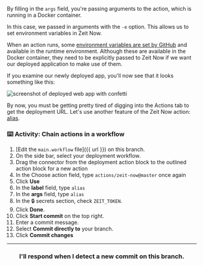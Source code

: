 By filling in the `args` field, you're passing arguments to the action, which is running in a Docker container. 

In this case, we passed in arguments with the `-e` option. This allows us to set environment variables in Zeit Now. 

When an action runs, some [environment variables are set by GitHub](https://developer.github.com/actions/creating-github-actions/accessing-the-runtime-environment/#environment-variables) and available in the runtime environment. Although these are available in the Docker container, they need to be explicitly passed to Zeit Now if we want our deployed application to make use of them. 

If you examine our newly deployed app, you'll now see that it looks something like this:

![screenshot of deployed web app with confetti](https://user-images.githubusercontent.com/16547949/52747405-b1c97e80-2fb1-11e9-924c-70fb3a37ce14.png)

By now, you must be getting pretty tired of digging into the Actions tab to get the deployment URL. Let's use another feature of the Zeit Now action: [alias](https://zeit.co/docs/v1/features/aliases).

### :keyboard: Activity: Chain actions in a workflow

1. [Edit the `main.workflow` file]({{ url }}) on this branch.
1. On the side bar, select your deployment workflow.
1. Drag the connector from the deployment action block to the outlined action block for a new action
1. In the Choose action field, type `actions/zeit-now@master` once again
1. Click **Use**
1. In the **label** field, type `alias`
1. In the **args** field, type `alias`
1. In the :lock: secrets section, check `ZEIT_TOKEN`.
1. Click **Done**.
1. Click **Start commit** on the top right.
1. Enter a commit message.
1. Select **Commit directly to** your branch.
1. Click **Commit changes**

<hr>
<h3 align="center">I'll respond when I detect a new commit on this branch.</h3>
